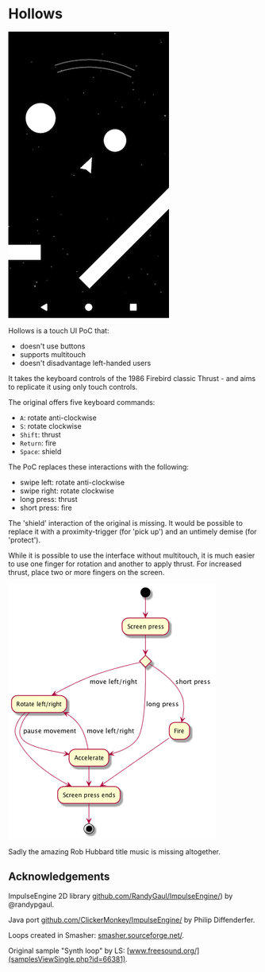 Hollows
=======

![Screenshot](screenshots/screenshot.png?raw=true "Screenshot")

Hollows is a touch UI PoC that:

* doesn't use buttons
* supports multitouch
* doesn't disadvantage left-handed users

It takes the keyboard controls of the 1986 Firebird classic Thrust - and aims to replicate it using only touch controls.

The original offers five keyboard commands:

* `A`: rotate anti-clockwise
* `S`: rotate clockwise
* `Shift`: thrust
* `Return`: fire
* `Space`: shield

The PoC replaces these interactions with the following:

* swipe left: rotate anti-clockwise
* swipe right: rotate clockwise
* long press: thrust
* short press: fire

The 'shield' interaction of the original is missing. It would be possible to replace it with a proximity-trigger (for 'pick up') and an untimely demise (for 'protect').

While it is possible to use the interface without multitouch, it is much easier to use one finger for rotation and another to apply thrust. For increased thrust, place two or more fingers on the screen.

![Touch controls](plantuml/ui.png?raw=true "Touch controls")

Sadly the amazing Rob Hubbard title music is missing altogether.

Acknowledgements
----------------
ImpulseEngine 2D library [github.com/RandyGaul/ImpulseEngine/](https://github.com/RandyGaul/ImpulseEngine/)) by @randypgaul.

Java port [github.com/ClickerMonkey/ImpulseEngine/](https://github.com/ClickerMonkey/ImpulseEngine/) by Philip Diffenderfer.

Loops created in Smasher: [smasher.sourceforge.net/](http://smasher.sourceforge.net).

Original sample "Synth loop" by LS: [www.freesound.org/](samplesViewSingle.php?id=66381).
